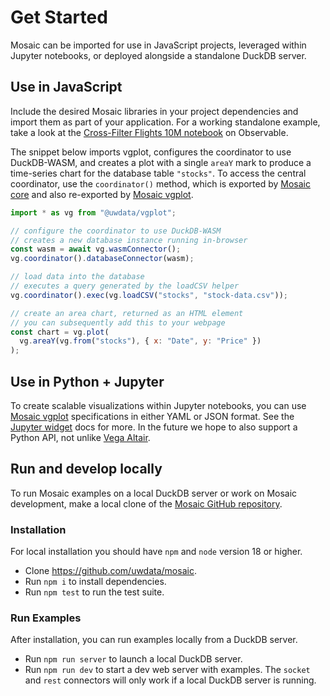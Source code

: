 # Get Started

Mosaic can be imported for use in JavaScript projects, leveraged within Jupyter notebooks, or deployed alongside a standalone DuckDB server.

## Use in JavaScript

Include the desired Mosaic libraries in your project dependencies and import them as part of your application.
For a working standalone example, take a look at the [Cross-Filter Flights 10M notebook](https://observablehq.com/@uwdata/mosaic-cross-filter-flights-10m) on Observable.

The snippet below imports vgplot, configures the coordinator to use DuckDB-WASM, and creates a plot with a single `areaY` mark to produce a time-series chart for the database table `"stocks"`.
To access the central coordinator, use the `coordinator()` method, which is exported by [Mosaic core](/core/) and also re-exported by [Mosaic vgplot](/vgplot/).

``` js
import * as vg from "@uwdata/vgplot";

// configure the coordinator to use DuckDB-WASM
// creates a new database instance running in-browser
const wasm = await vg.wasmConnector();
vg.coordinator().databaseConnector(wasm);

// load data into the database
// executes a query generated by the loadCSV helper
vg.coordinator().exec(vg.loadCSV("stocks", "stock-data.csv"));

// create an area chart, returned as an HTML element
// you can subsequently add this to your webpage
const chart = vg.plot(
  vg.areaY(vg.from("stocks"), { x: "Date", y: "Price" })
);
```

## Use in Python + Jupyter

To create scalable visualizations within Jupyter notebooks, you can use [Mosaic vgplot](/vgplot/) specifications in either YAML or JSON format. See the [Jupyter widget](/jupyter/) docs for more.
In the future we hope to also support a Python API, not unlike [Vega Altair](https://altair-viz.github.io/).

## Run and develop locally

To run Mosaic examples on a local DuckDB server or work on Mosaic development, make a local clone of the [Mosaic GitHub repository](https://github.com/uwdata/mosaic).

### Installation

For local installation you should have `npm` and `node` version 18 or higher.

- Clone https://github.com/uwdata/mosaic.
- Run `npm i` to install dependencies.
- Run `npm test` to run the test suite.

### Run Examples

After installation, you can run examples locally from a DuckDB server.

- Run `npm run server` to launch a local DuckDB server.
- Run `npm run dev` to start a dev web server with examples.
  The `socket` and `rest` connectors will only work if a local DuckDB server is running.
